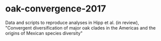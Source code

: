 # oak-convergence-2017
Data and scripts to reproduce analyses in Hipp et al. (in review), "Convergent diversification of major oak clades in the Americas and the origins of Mexican species diversity"
